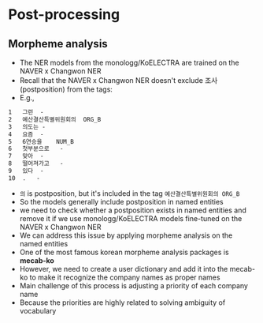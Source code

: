 # Post-processing

## Morpheme analysis

- The NER models from the monologg/KoELECTRA are trained on the NAVER x Changwon NER
- Recall that the NAVER x Changwon NER doesn't exclude 조사 (postposition) from the tags:
- E.g.,

``` txt
1	그런	-
2	예산결산특별위원회의	ORG_B
3	의도는	-
4	요즘	-
5	6연승을	NUM_B
6	첫부분으로	-
7	맞아	-
8	떨어져가고	-
9	있다	-
10	.	-
```

- `의` is postposition, but it's included in the tag `예산결산특별위원회의	ORG_B`
- So the models generally include postposition in named entities
- we need to check whether a postposition exists in named entities and remove it if we use monologg/KoELECTRA models fine-tuned on the NAVER x Changwon NER
- We can address this issue by applying morpheme analysis on the named entities
- One of the most famous korean morpheme analysis packages is **mecab-ko**
- However, we need to create a user dictionary and add it into the mecab-ko to make it recognize the company names as proper names
- Main challenge of this process is adjusting a priority of each company name
- Because the priorities are highly related to solving ambiguity of vocabulary
